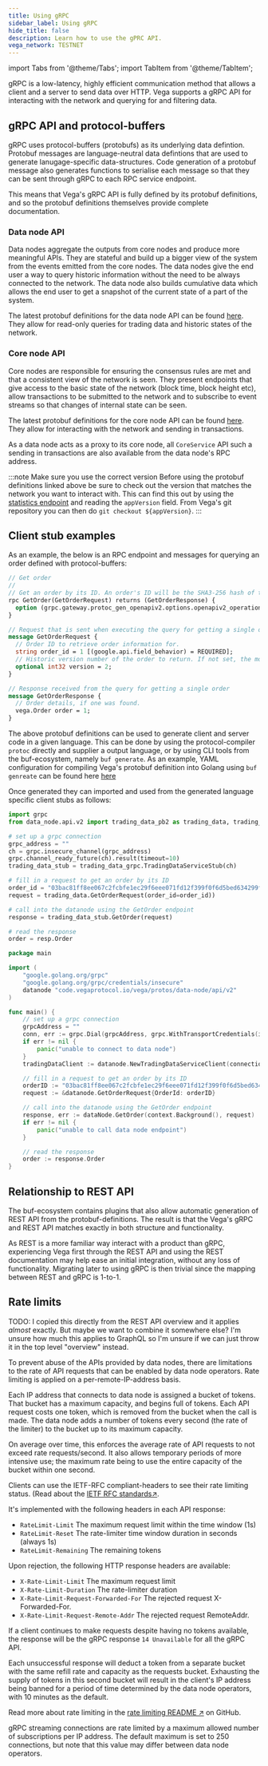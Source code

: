 ```yaml
---
title: Using gRPC
sidebar_label: Using gRPC
hide_title: false
description: Learn how to use the gPRC API.
vega_network: TESTNET
---
```

import Tabs from '@theme/Tabs';
import TabItem from '@theme/TabItem';

gRPC is a low-latency, highly efficient communication method that allows a client and a server to send data over HTTP. Vega supports a gRPC API for interacting with the network and querying for and filtering data. 

## gRPC API and protocol-buffers

gRPC uses protocol-buffers (protobufs) as its underlying data defintion. Protobuf messages are language-neutral data defintions that are used to generate lanugage-specific data-structures. Code generation of a protobuf message also generates functions to serialise each message so that they can be sent through gRPC to each RPC service endpoint.

This means that Vega's gRPC API is fully defined by its protobuf definitions, and so the protobuf definitions themselves provide complete documentation.

### Data node API
Data nodes aggregate the outputs from core nodes and produce more meaningful APIs. They are stateful and build up a bigger view of the system from the events emitted from the core nodes. The data nodes give the end user a way to query historic information without the need to be always connected to the network. The data node also builds cumulative data which allows the end user to get a snapshot of the current state of a part of the system.

The latest protobuf definitions for the data node API can be found [here](https://github.com/vegaprotocol/vega/blob/develop/protos/sources/data-node/api/v2/trading_data.proto). They allow for read-only queries for trading data and historic states of the network. 

### Core node API
Core nodes are responsible for ensuring the consensus rules are met and that a consistent view of the network is seen. They present endpoints that give access to the basic state of the network (block time, block height etc), allow transactions to be submitted to the network and to subscribe to event streams so that changes of internal state can be seen.

The latest protobuf definitions for the core node API can be found [here](https://github.com/vegaprotocol/vega/blob/develop/protos/sources/vega/api/v1/core.proto). They allow for interacting with the network and sending in transactions.

As a data node acts as a proxy to its core node, all `CoreService` API such a sending in transactions are also available from the data node's RPC address.


:::note Make sure you use the correct version
Before using the protobuf definitions linked above be sure to check out the version that matches the network you want to interact with. This can find this out by using the [statistics endpoint](../api/rest/core/core-service-statistics.api.mdx) and reading the `appVersion` field. From Vega's git repository you can then do `git checkout ${appVersion}`.
:::

## Client stub examples

As an example, the below is an RPC endpoint and messages for querying an order defined with protocol-buffers:
```proto
// Get order
//
// Get an order by its ID. An order's ID will be the SHA3-256 hash of the signature that the order was submitted with
rpc GetOrder(GetOrderRequest) returns (GetOrderResponse) {
  option (grpc.gateway.protoc_gen_openapiv2.options.openapiv2_operation) = {tags: "Orders"};
}

// Request that is sent when executing the query for getting a single order
message GetOrderRequest {
  // Order ID to retrieve order information for.
  string order_id = 1 [(google.api.field_behavior) = REQUIRED];
  // Historic version number of the order to return. If not set, the most current version will be returned.
  optional int32 version = 2;
}

// Response received from the query for getting a single order
message GetOrderResponse {
  // Order details, if one was found.
  vega.Order order = 1;
}
```

The above protobuf definitions can be used to generate client and server code in a given language. This can be done by using the protocol-compiler `protoc` directly and supplier a output language, or by using CLI tools from the buf-ecosystem, namely `buf generate`. As an example, YAML configuration for compiling Vega's protobuf definition into Golang using `buf genreate` can be found here [here](https://github.com/vegaprotocol/vega/blob/develop/buf.gen.yaml)


Once generated they can imported and used from the generated language specific client stubs as follows:

<Tabs>
<TabItem value="py" label="Python">

```py
import grpc
from data_node.api.v2 import trading_data_pb2 as trading_data, trading_data_pb2_grpc as trading_data_grpc

# set up a grpc connection
grpc_address = ""
ch = grpc.insecure_channel(grpc_address)
grpc.channel_ready_future(ch).result(timeout=10)
trading_data_stub = trading_data_grpc.TradingDataServiceStub(ch)

# fill in a request to get an order by its ID
order_id = "03bac81ff8ee067c2fcbfe1ec29f6eee071fd12f399f0f6d5bed634299f84390"
request = trading_data.GetOrderRequest(order_id=order_id))

# call into the datanode using the GetOrder endpoint
response = trading_data_stub.GetOrder(request)

# read the response
order = resp.Order
```

</TabItem>

<TabItem value="go" label="Golang">

```go
package main

import (
	"google.golang.org/grpc"
	"google.golang.org/grpc/credentials/insecure"
	datanode "code.vegaprotocol.io/vega/protos/data-node/api/v2"
)

func main() {
    // set up a grpc connection
    grpcAddress = ""
    conn, err := grpc.Dial(grpcAddress, grpc.WithTransportCredentials(insecure.NewCredentials()))
    if err != nil {
        panic("unable to connect to data node")
    }
    tradingDataClient := datanode.NewTradingDataServiceClient(connection)

    // fill in a request to get an order by its ID
    orderID := "03bac81ff8ee067c2fcbfe1ec29f6eee071fd12f399f0f6d5bed634299f84390"
    request := &datanode.GetOrderRequest{OrderId: orderID}

    // call into the datanode using the GetOrder endpoint
    response, err := dataNode.GetOrder(context.Background(), request)
    if err != nil {
        panic("unable to call data node endpoint")
    }

    // read the response
    order := response.Order
}
```

</TabItem>

</Tabs>

## Relationship to REST API

The buf-ecosystem contains plugins that also allow automatic generation of REST API from the protobuf-definitions. The result is that the Vega's gRPC and REST API matches exactly in both structure and functionality.

As REST is a more familiar way interact with a product than gRPC, experiencing Vega first through the REST API and using the REST documentation may help ease an initial integration, without any loss of functionality. Migrating later to using gRPC is then trivial since the mapping between REST and gRPC is 1-to-1.

## Rate limits 

TODO: I copied this directly from the REST API overview and it applies *almost* exactly. But maybe we want to combine it somewhere else? I'm unsure how much this applies to GraphQL so I'm unsure if we can just throw it in the top level "overview" instead.

To prevent abuse of the APIs provided by data nodes, there are limitations to the rate of API requests that can be enabled by data node operators. Rate limiting is applied on a per-remote-IP-address basis.

Each IP address that connects to data node is assigned a bucket of tokens. That bucket has a maximum capacity, and begins full of tokens. Each API request costs one token, which is removed from the bucket when the call is made. The data node adds a number of tokens every second (the rate of the limiter) to the bucket up to its maximum capacity.

On average over time, this enforces the average rate of API requests to not exceed rate requests/second. It also allows temporary periods of more intensive use; the maximum rate being to use the entire capacity of the bucket within one second.

Clients can use the IETF-RFC compliant-headers to see their rate limiting status. (Read about the [IETF RFC standards↗](https://datatracker.ietf.org/doc/html/draft-ietf-httpapi-ratelimit-headers). 

It's implemented with the following headers in each API response:
* `RateLimit-Limit` The maximum request limit within the time window (1s)
* `RateLimit-Reset` The rate-limiter time window duration in seconds (always 1s)
* `RateLimit-Remaining` The remaining tokens

Upon rejection, the following HTTP response headers are available:
* `X-Rate-Limit-Limit` The maximum request limit
* `X-Rate-Limit-Duration` The rate-limiter duration
* `X-Rate-Limit-Request-Forwarded-For` The rejected request X-Forwarded-For.
* `X-Rate-Limit-Request-Remote-Addr` The rejected request RemoteAddr.

If a client continues to make requests despite having no tokens available, the response will be the gRPC response `14 Unavailable` for all the gRPC API.

Each unsuccessful response will deduct a token from a separate bucket with the same refill rate and capacity as the requests bucket. Exhausting the supply of tokens in this second bucket will result in the client's IP address being banned for a period of time determined by the data node operators, with 10 minutes as the default.

Read more about rate limiting in the [rate limiting README ↗](https://github.com/vegaprotocol/vega/blob/develop/datanode/ratelimit/README.md) on GitHub.

gRPC streaming connections are rate limited by a maximum allowed number of subscriptions per IP address. The default maximum is set to 250 connections, but note that this value may differ between data node operators.
